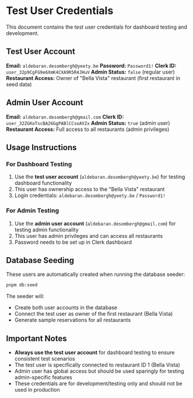 # Test User Credentials

This document contains the test user credentials for dashboard testing and development.

## Test User Account

**Email:** `aldebaran.desombergh@yeety.be`
**Password:** `Password1!`
**Clerk ID:** `user_32p9CgFG9e6XmK4CXA9R5R4JHuV`
**Admin Status:** `false` (regular user)
**Restaurant Access:** Owner of "Bella Vista" restaurant (first restaurant in seed data)

## Admin User Account

**Email:** `aldebaran.desombergh@gmail.com`
**Clerk ID:** `user_32ZGKoTscBA26GgPABlCCsoAVZx`
**Admin Status:** `true` (admin user)
**Restaurant Access:** Full access to all restaurants (admin privileges)

## Usage Instructions

### For Dashboard Testing

1. Use the **test user account** (`aldebaran.desombergh@yeety.be`) for testing dashboard functionality
2. This user has ownership access to the "Bella Vista" restaurant
3. Login credentials: `aldebaran.desombergh@yeety.be` / `Password1!`

### For Admin Testing

1. Use the **admin user account** (`aldebaran.desombergh@gmail.com`) for testing admin functionality
2. This user has admin privileges and can access all restaurants
3. Password needs to be set up in Clerk dashboard

## Database Seeding

These users are automatically created when running the database seeder:

```bash
pnpm db:seed
```

The seeder will:

- Create both user accounts in the database
- Connect the test user as owner of the first restaurant (Bella Vista)
- Generate sample reservations for all restaurants

## Important Notes

- **Always use the test user account** for dashboard testing to ensure consistent test scenarios
- The test user is specifically connected to restaurant ID 1 (Bella Vista)
- Admin user has global access but should be used sparingly for testing admin-specific features
- These credentials are for development/testing only and should not be used in production
